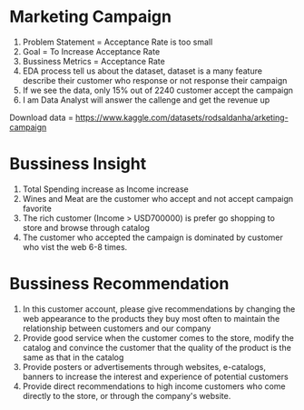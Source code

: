 # Marketing Campaign
1. Problem Statement = Acceptance Rate is too small
2. Goal = To Increase Acceptance Rate 
3. Bussiness Metrics = Acceptance Rate
4. EDA process tell us about the dataset, dataset is a many feature describe their customer who response or not response their campaign
5. If we see the data, only 15% out of 2240 customer accept the campaign
6. I am Data Analyst will answer the callenge and get the revenue up

Download data = https://www.kaggle.com/datasets/rodsaldanha/arketing-campaign

# Bussiness Insight
1. Total Spending increase as Income increase
2. Wines and Meat are the customer who accept and not accept campaign favorite 
3. The rich customer (Income > USD700000) is prefer go shopping to store and browse through catalog
4. The customer who accepted the campaign is dominated by customer who vist the web 6-8 times.

# Bussiness Recommendation
1. In this customer account, please give recommendations by changing the web appearance to the products they buy most often to maintain the relationship between customers and our company
2. Provide good service when the customer comes to the store, modify the catalog and convince the customer that the quality of the product is the same as that in the catalog
3. Provide posters or advertisements through websites, e-catalogs, banners to increase the interest and experience of potential customers
4. Provide direct recommendations to high income customers who come directly to the store, or through the company's website.